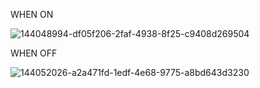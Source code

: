WHEN ON

![144048994-df05f206-2faf-4938-8f25-c9408d269504](https://user-images.githubusercontent.com/94304445/144065464-59e1aff9-07a7-45ce-a61e-0e6d4079277b.gif)


WHEN OFF

![144052026-a2a471fd-1edf-4e68-9775-a8bd643d3230](https://user-images.githubusercontent.com/94304445/144065750-9efd22c1-cb52-444d-ac96-b8a1a552e79c.png)
